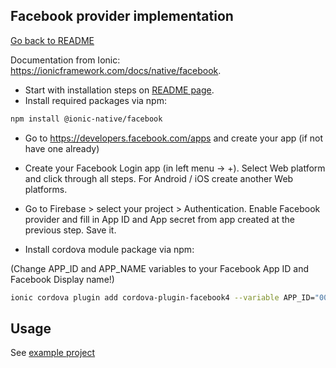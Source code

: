 ## Facebook provider implementation

[Go back to README](../../README.md)

Documentation from Ionic: https://ionicframework.com/docs/native/facebook.

- Start with installation steps on [README page](../../README.md).
- Install required packages via npm:
```bash
npm install @ionic-native/facebook
```

- Go to https://developers.facebook.com/apps and create your app (if not have one already)

- Create your Facebook Login app (in left menu → +). Select Web platform and click through
all steps. For Android / iOS create another Web platforms.

- Go to Firebase > select your project > Authentication.
Enable Facebook provider and fill in App ID and App secret from app created at the previous step.
Save it.

- Install cordova module package via npm:

(Change APP_ID and APP_NAME variables to your Facebook App ID and Facebook Display name!)
```bash
ionic cordova plugin add cordova-plugin-facebook4 --variable APP_ID="000000" --variable APP_NAME="App name"
```

## Usage

See [example project](https://github.com/cothema/ionic-firebase-login-tutorial)

